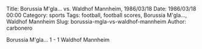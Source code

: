 Title: Borussia M'gla… vs. Waldhof Mannheim, 1986/03/18
Date: 1986/03/18 00:00
Category: sports
Tags: football, football scores, Borussia M'gla…, Waldhof Mannheim
Slug: borussia-mgla-vs-waldhof-mannheim
Author: carbonero


Borussia M'gla… 1 - 1 Waldhof Mannheim
